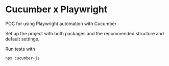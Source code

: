 # Cucumber x Playwright

POC for using Playwright automation with Cucumber

Set up the project with both packages and the recommended structure and default settings.

Run tests with
```
npx cucumber-js
```
